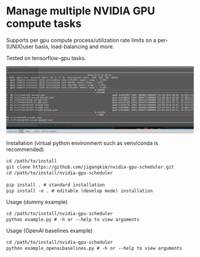 # Manage multiple NVIDIA GPU compute tasks

Supports per gpu compute process/utilization rate limits on a per-(UNIX)user basis, load-balancing and more.

Tested on tensorflow-gpu tasks.

<p align="center">
  <img src="screenshot.png"><br>
</p>

Installation (virtual python environment such as venv/conda is recommended)
    
    cd /path/to/install
    git clone https://github.com/jigangkim/nvidia-gpu-scheduler.git
    cd /path/to/install/nvidia-gpu-scheduler

    pip install . # standard installation
    pip install -e . # editable (develop mode) installation
    
Usage (dummy example)
    
    cd /path/to/install/nvidia-gpu-scheduler
    python example.py # -h or --help to view arguments

Usage (OpenAI baselines example)
    
    cd /path/to/install/nvidia-gpu-scheduler
    python example_openaibaselines.py # -h or --help to view arguments

